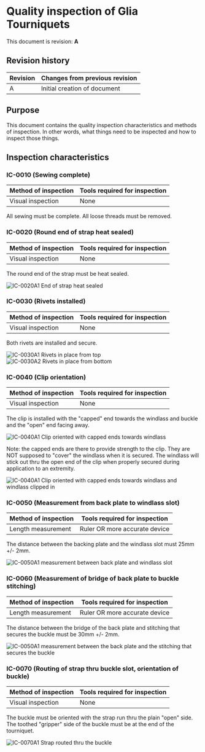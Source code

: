 # Quality inspection of Glia Tourniquets
This document is revision: **A**

## Revision history

|Revision|Changes from previous revision|
|---|---|
|A | Initial creation of document|

## Purpose

This document contains the quality inspection characteristics and methods of inspection. In other words, what things need to be inspected and how to inspect those things.

## Inspection characteristics

### IC-0010 (Sewing complete)
|Method of inspection|Tools required for inspection|
|---|---|
|Visual inspection|None|

All sewing must be complete. All loose threads must be removed.

### IC-0020 (Round end of strap heat sealed)
|Method of inspection|Tools required for inspection|
|---|---|
|Visual inspection|None|

The round end of the strap must be heat sealed.

![IC-0020A1 End of strap heat sealed](./quality_images/IC-0020A1.jpg)


### IC-0030 (Rivets installed)
|Method of inspection|Tools required for inspection|
|---|---|
|Visual inspection|None|

Both rivets are installed and secure.

![IC-0030A1 Rivets in place from top](./quality_images/IC-0030A1.jpg)
![IC-0030A2 Rivets in place from bottom](./quality_images/IC-0030A2.jpg)

### IC-0040 (Clip orientation)
|Method of inspection|Tools required for inspection|
|---|---|
|Visual inspection|None|

The clip is installed with the "capped" end towards the windlass and buckle and the "open" end facing away.

![IC-0040A1 Clip oriented with capped ends towards windlass](./quality_images/IC-0040A1.jpg)

Note: the capped ends are there to provide strength to the clip. They are NOT supposed to "cover" the windlass when it is secured. The windlass will stick out thru the open end of the clip when properly secured during application to an extremity.

![IC-0040A1 Clip oriented with capped ends towards windlass and windlass clipped in](./quality_images/IC-0040A2.jpg)

### IC-0050 (Measurement from back plate to windlass slot)
|Method of inspection|Tools required for inspection|
|---|---|
|Length measurement|Ruler OR more accurate device|

The distance between the backing plate and the windlass slot must 25mm +/- 2mm.

![IC-0050A1 measurement between back plate and windlass slot](./quality_images/IC-0050A1.jpg)

### IC-0060 (Measurement of bridge of back plate to buckle stitching)
|Method of inspection|Tools required for inspection|
|---|---|
|Length measurement|Ruler OR more accurate device|

The distance between the bridge of the back plate and stitching that secures the buckle must be 30mm +/- 2mm.

![IC-0050A1 measurement between the back plate and the stitching that secures the buckle](./quality_images/IC-0060A1.jpg)

### IC-0070 (Routing of strap thru buckle slot, orientation of buckle)
|Method of inspection|Tools required for inspection|
|---|---|
|Visual inspection|None|

The buckle must be oriented with the strap run thru the plain "open" side. The toothed "gripper" side of the buckle must be at the end of the tourniquet.

![IC-0070A1 Strap routed thru the buckle](./quality_images/IC-0070A1.jpg)
